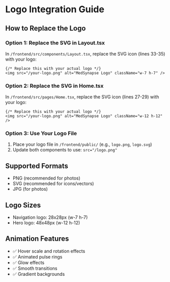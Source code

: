 # Logo Integration Guide

## How to Replace the Logo

### Option 1: Replace the SVG in Layout.tsx
In `/frontend/src/components/Layout.tsx`, replace the SVG icon (lines 33-35) with your logo:

```tsx
{/* Replace this with your actual logo */}
<img src="/your-logo.png" alt="MedSynapse Logo" className="w-7 h-7" />
```

### Option 2: Replace the SVG in Home.tsx
In `/frontend/src/pages/Home.tsx`, replace the SVG icon (lines 27-29) with your logo:

```tsx
{/* Replace this with your actual logo */}
<img src="/your-logo.png" alt="MedSynapse Logo" className="w-12 h-12" />
```

### Option 3: Use Your Logo File
1. Place your logo file in `/frontend/public/` (e.g., `logo.png`, `logo.svg`)
2. Update both components to use: `src="/logo.png"`

## Supported Formats
- PNG (recommended for photos)
- SVG (recommended for icons/vectors)
- JPG (for photos)

## Logo Sizes
- Navigation logo: 28x28px (w-7 h-7)
- Hero logo: 48x48px (w-12 h-12)

## Animation Features
- ✅ Hover scale and rotation effects
- ✅ Animated pulse rings
- ✅ Glow effects
- ✅ Smooth transitions
- ✅ Gradient backgrounds


